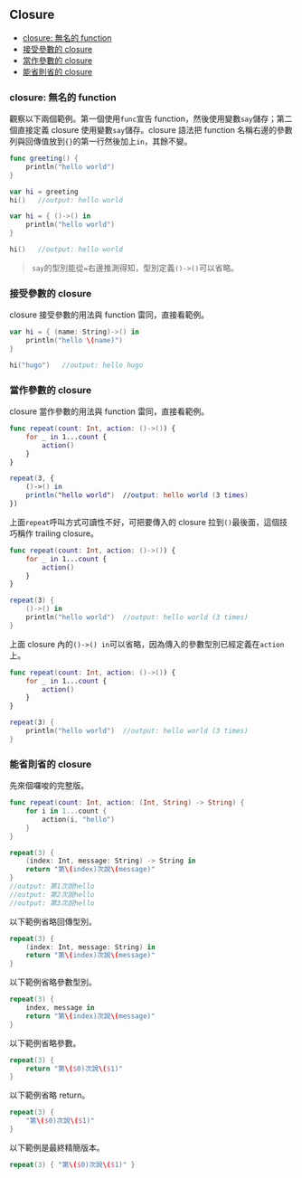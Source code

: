 ## Closure

- [closure: 無名的 function](#function_without_name)
- [接受參數的 closure](#closure_has_parameters)
- [當作參數的 closure](#closure_as_parameter)
- [能省則省的 closure](#omitted_stuffs)

<a name="function_without_name"></a>
### closure: 無名的 function

觀察以下兩個範例。第一個使用`func`宣告 function，然後使用變數`say`儲存；第二個直接定義 closure 使用變數`say`儲存。closure 語法把 function 名稱右邊的參數列與回傳值放到`{}`的第一行然後加上`in`，其餘不變。
```swift
func greeting() {
    println("hello world")
}

var hi = greeting
hi()   //output: hello world
```
```swift
var hi = { ()->() in
    println("hello world")
}

hi()   //output: hello world
```
> `say`的型別能從`=`右邊推測得知，型別定義`()->()`可以省略。

<a name="closure_has_parameters"></a>
### 接受參數的 closure

closure 接受參數的用法與 function 雷同，直接看範例。
```swift
var hi = { (name: String)->() in
    println("hello \(name)")
}

hi("hugo")   //output: hello hugo
```

<a name="closure_as_parameter"></a>
### 當作參數的 closure

closure 當作參數的用法與 function 雷同，直接看範例。
```swift
func repeat(count: Int, action: ()->()) {
    for _ in 1...count {
        action()
    }
}

repeat(3, {
    ()->() in
    println("hello world")  //output: hello world (3 times)
})
```

上面`repeat`呼叫方式可讀性不好，可把要傳入的 closure 拉到`()`最後面，這個技巧稱作 trailing closure。
```swift
func repeat(count: Int, action: ()->()) {
    for _ in 1...count {
        action()
    }
}

repeat(3) {
    ()->() in
    println("hello world")  //output: hello world (3 times)
}
```

上面 closure 內的`()->() in`可以省略，因為傳入的參數型別已經定義在`action`上。
```swift
func repeat(count: Int, action: ()->()) {
    for _ in 1...count {
        action()
    }
}

repeat(3) {
    println("hello world")  //output: hello world (3 times)
}
```

<a name="omitted_stuffs"></a>
### 能省則省的 closure

先來個囉唆的完整版。
```swift
func repeat(count: Int, action: (Int, String) -> String) {
    for i in 1...count {
        action(i, "hello")
    }
}

repeat(3) {
    (index: Int, message: String) -> String in
    return "第\(index)次說\(message)"
}
//output: 第1次說hello
//output: 第2次說hello
//output: 第3次說hello
```

以下範例省略回傳型別。
```swift
repeat(3) {
    (index: Int, message: String) in
    return "第\(index)次說\(message)"
}
```

以下範例省略參數型別。
```swift
repeat(3) {
    index, message in
    return "第\(index)次說\(message)"
}
```

以下範例省略參數。
```swift
repeat(3) {
    return "第\($0)次說\($1)"
}
```

以下範例省略 return。
```swift
repeat(3) {
    "第\($0)次說\($1)"
}
```

以下範例是最終精簡版本。
```swift
repeat(3) { "第\($0)次說\($1)" }
```